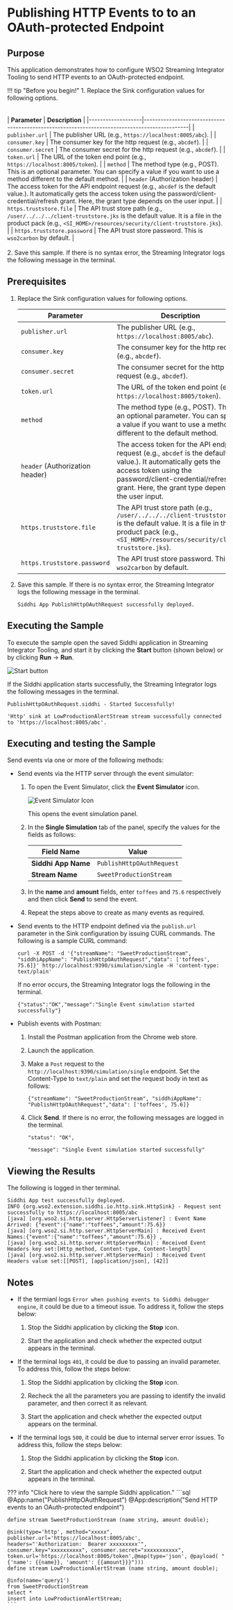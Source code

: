 # Publishing HTTP Events to to an OAuth-protected Endpoint

## Purpose

This application demonstrates how to configure WSO2 Streaming Integrator Tooling to send HTTP events to an OAuth-protected endpoint.

!!! tip "Before you begin!"
    1. Replace the Sink configuration values for following options.<br/><br/>    
        | **Parameter**     | **Description**                                                                              |
        |-------------------|----------------------------------------------------------------------------------------------|
        | `publisher.url`   | The publisher URL (e.g., `https://localhost:8005/abc`).                                      |
        | `consumer.key`    | The consumer key for the http request (e.g., `abcdef`).                                      |
        | `consumer.secret` | The consumer secret for the http request (e.g., `abcdef`).                                   |
        | `token.url`       | The URL of the token end point (e.g., `https://localhost:8005/token`).                       |
        | `method`          | The method type (e.g., POST). This is an optional parameter. You can specify a value if you want to use a method different to the default method. |
        | `header` (Authorization header) | The access token for the API endpoint request (e.g., `abcdef` is the default value.). It automatically gets the access token using the password/client-credential/refresh grant. Here, the grant type depends on the user input. |
        | `https.truststore.file` | The API trust store path (e.g., `/user/../../../client-truststore.jks` is the default value. It is a file in the product pack (e.g., `<SI_HOME>/resources/security/client-truststore.jks`). |
        | `https.truststore.password` | The API trust store password. This is `wso2carbon` by default. |
        <br/><br/>
    2. Save this sample. If there is no syntax error, the Streaming Integrator logs the following message in the terminal.
	 
## Prerequisites

1. Replace the Sink configuration values for following options.

    | **Parameter**     | **Description**                                                                              |
    |-------------------|----------------------------------------------------------------------------------------------|
    | `publisher.url`   | The publisher URL (e.g., `https://localhost:8005/abc`).                                      |
    | `consumer.key`    | The consumer key for the http request (e.g., `abcdef`).                                      |
    | `consumer.secret` | The consumer secret for the http request (e.g., `abcdef`).                                   |
    | `token.url`       | The URL of the token end point (e.g., `https://localhost:8005/token`).                       |
    | `method`          | The method type (e.g., POST). This is an optional parameter. You can specify a value if you want to use a method different to the default method. |
    | `header` (Authorization header) | The access token for the API endpoint request (e.g., `abcdef` is the default value.). It automatically gets the access token using the password/client-credential/refresh grant. Here, the grant type depends on the user input. |
    | `https.truststore.file` | The API trust store path (e.g., `/user/../../../client-truststore.jks` is the default value. It is a file in the product pack (e.g., `<SI_HOME>/resources/security/client-truststore.jks`). |
    | `https.truststore.password` | The API trust store password. This is `wso2carbon` by default. |


2. Save this sample. If there is no syntax error, the Streaming Integrator logs the following message in the terminal.

    `Siddhi App PublishHttpOAuthRequest successfully deployed.`

## Executing the Sample

To execute the sample open the saved Siddhi application in Streaming Integrator Tooling, and start it by clicking the **Start** button (shown below) or by clicking **Run** -> **Run**.

![Start button]({{base_path}}/assets/img/streaming/amazon-s3-sink-sample/start.png)

If the Siddhi application starts successfully, the Streaming Integrator logs the following messages in the terminal.

```
PublishHttpOAuthRequest.siddhi - Started Successfully!
```

```
'Http' sink at LowProductionAlertStream stream successfully connected to 'https://localhost:8005/abc'.
```

## Executing and testing the Sample

Send events via one or more of the following methods:

* Send events via the HTTP server through the event simulator:

    1. To open the Event Simulator, click the **Event Simulator** icon.
       
        ![Event Simulator Icon]({{base_path}}/assets/img/streaming/testing-siddhi-applications/event-simulation-icon.png)
       
        This opens the event simulation panel.
        
	2. In the **Single Simulation** tab of the panel, specify the values for the fields as follows:
	
	    | **Field Name**      | **Value**                 |
	    |---------------------|---------------------------|
	    | **Siddhi App Name** | `PublishHttpOAuthRequest` |
	    | **Stream Name**     | `SweetProductionStream`   |

    3. In the **name** and **amount** fields, enter `toffees` and `75.6` respectively and then click **Send** to send the event.
    
    4. Repeat the steps above to create as many events as required.

* Send events to the HTTP endpoint defined via the `publish.url` parameter in the Sink configuration by issuing CURL commands. The following is a sample CURL command:
    
    ```
    curl -X POST -d '{"streamName": "SweetProductionStream", "siddhiAppName": "PublishHttpOAuthRequest","data": ['toffees', 75.6]}' http://localhost:9390/simulation/single -H 'content-type: text/plain'
    ```
       
    If no error occurs, the Streaming Integrator logs the following in the terminal.

    ```
    {"status":"OK","message":"Single Event simulation started successfully"}
    ```

* Publish events with Postman:

    1. Install the Postman application from the Chrome web store.
    
    2. Launch the application.
    
    3. Make a `Post` request to the `http://localhost:9390/simulation/single` endpoint. Set the Content-Type to `text/plain` and set the request body in text as follows:
    
        ```
        {"streamName": "SweetProductionStream", "siddhiAppName": "PublishHttpOAuthRequest","data": ['toffees', 75.6]}
        ```
       
    4. Click **Send**. If there is no error, the following messages are logged in the terminal.
    
        ```
        "status": "OK",
        ```
       
        ```
        "message": "Single Event simulation started successfully"
        ```

## Viewing the Results

The following is logged in ther terminal.

```
Siddhi App test successfully deployed.
INFO {org.wso2.extension.siddhi.io.http.sink.HttpSink} - Request sent successfully to https://localhost:8005/abc
[java] [org.wso2.si.http.server.HttpServerListener] : Event Name Arrived: {"event":{"name":"toffees","amount":75.6}}
[java] [org.wso2.si.http.server.HttpServerMain] : Received Event Names:{"event":{"name":"toffees","amount":75.6}} ,
[java] [org.wso2.si.http.server.HttpServerMain] : Received Event Headers key set:[Http_method, Content-type, Content-length]
[java] [org.wso2.si.http.server.HttpServerMain] : Received Event Headers value set:[[POST], [application/json], [42]]
```

## Notes

- If the termianl logs `Error when pushing events to Siddhi debugger engine`, it could be due to a timeout issue. To address it, follow the steps below:

    1. Stop the Siddhi application by clicking the **Stop** icon.
    
    2. Start the application and check whether the expected output appears in the terminal.

- If the terminal logs `401`, it could be due to passing an invalid parameter. To address this, follow the steps below:

    1. Stop the Siddhi application by clicking the **Stop** icon.
    
    2. Recheck the all the parameters you are passing to identify the invalid parameter, and then correct it as relevant.
    
    3. Start the application and check whether the expected output appears on the terminal.

- If the terminal logs `500`, it could be due to internal server error issues. To address this, follow the steps below:

    1. Stop the Siddhi application by clicking the **Stop** icon.
    
    2. Start the application and check whether the expected output appears in the terminal.

??? info "Click here to view the sample Siddhi application."
    ```sql
    @App:name("PublishHttpOAuthRequest")
    @App:description("Send HTTP events to an OAuth-protected endpoint")
       
    define stream SweetProductionStream (name string, amount double);
    
    @sink(type='http', method="xxxxx", publisher.url='https://localhost:8005/abc',
    headers="'Authorization:  Bearer xxxxxxxxx'", consumer.key="xxxxxxxxxx", consumer.secret="xxxxxxxxxxx",
    token.url='https://localhost:8005/token',@map(type='json', @payload( "{'name': {{name}}, 'amount': {{amount}}}")))
    define stream LowProductionAlertStream (name string, amount double);
    
    @info(name='query1')
    from SweetProductionStream
    select *
    insert into LowProductionAlertStream;
    ```